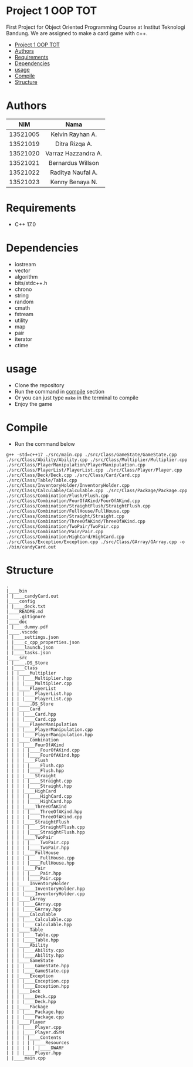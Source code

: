 # Project 1 OOP TOT
First Project for Object Oriented Programming Course at Institut Teknologi Bandung. We are assigned to make a card game with c++. 


  
- [Project 1 OOP TOT](#project-1-oop-tot)
- [Authors](#authors)
- [Requirements](#requirements)
- [Dependencies](#dependencies)
- [usage](#usage)
- [Compile](#compile)
- [Structure](#structure)

# Authors

<!-- make a table for author with nim dan nama -->
| NIM | Nama |
| :---: | :----: |
| 13521005 | Kelvin Rayhan A. |
| 13521019 | Ditra Rizqa A. |
| 13521020 | Varraz Hazzandra A. |
| 13521021 | Bernardus Willson |
| 13521022 | Raditya Naufal A. |
| 13521023 | Kenny Benaya N. |


# Requirements
- C++ 17.0


# Dependencies
- iostream
- vector
- algorithm
- bits/stdc++.h
- chrono
- string
- random
- cmath
- fstream
- utility
- map
- pair
- iterator
- ctime

# usage
- Clone the repository
- Run the command in [compile](#compile) section
- Or you can just type ```make``` in the terminal to compile
- Enjoy the game
# Compile
- Run the command below
```
g++ -std=c++17 ./src/main.cpp ./src/Class/GameState/GameState.cpp ./src/Class/Ability/Ability.cpp ./src/Class/Multiplier/Multiplier.cpp ./src/Class/PlayerManipulation/PlayerManipulation.cpp ./src/Class/PlayerList/PlayerList.cpp ./src/Class/Player/Player.cpp ./src/Class/Deck/Deck.cpp ./src/Class/Card/Card.cpp ./src/Class/Table/Table.cpp ./src/Class/InventoryHolder/InventoryHolder.cpp ./src/Class/Calculable/Calculable.cpp ./src/Class/Package/Package.cpp ./src/Class/Combination/Flush/Flush.cpp ./src/Class/Combination/FourOfAKind/FourOfAKind.cpp ./src/Class/Combination/StraightFlush/StraightFlush.cpp ./src/Class/Combination/FullHouse/FullHouse.cpp ./src/Class/Combination/Straight/Straight.cpp ./src/Class/Combination/ThreeOfAKind/ThreeOfAKind.cpp ./src/Class/Combination/TwoPair/TwoPair.cpp ./src/Class/Combination/Pair/Pair.cpp ./src/Class/Combination/HighCard/HighCard.cpp ./src/Class/Exception/Exception.cpp ./src/Class/GArray/GArray.cpp -o ./bin/candyCard.out
```


# Structure
```
.
|____bin
| |____candyCard.out
|____config
| |____deck.txt
|____README.md
|____.gitignore
|____doc
| |____dummy.pdf
|____.vscode
| |____settings.json
| |____c_cpp_properties.json
| |____launch.json
| |____tasks.json
|____src
| |____.DS_Store
| |____Class
| | |____Multiplier
| | | |____Multiplier.hpp
| | | |____Multiplier.cpp
| | |____PlayerList
| | | |____PlayerList.hpp
| | | |____PlayerList.cpp
| | |____.DS_Store
| | |____Card
| | | |____Card.hpp
| | | |____Card.cpp
| | |____PlayerManipulation
| | | |____PlayerManipulation.cpp
| | | |____PlayerManipulation.hpp
| | |____Combination
| | | |____FourOfAKind
| | | | |____FourOfAKind.cpp
| | | | |____FourOfAKind.hpp
| | | |____Flush
| | | | |____Flush.cpp
| | | | |____Flush.hpp
| | | |____Straight
| | | | |____Straight.cpp
| | | | |____Straight.hpp
| | | |____HighCard
| | | | |____HighCard.cpp
| | | | |____HighCard.hpp
| | | |____ThreeOfAKind
| | | | |____ThreeOfAKind.hpp
| | | | |____ThreeOfAKind.cpp
| | | |____StraightFlush
| | | | |____StraightFlush.cpp
| | | | |____StraightFlush.hpp
| | | |____TwoPair
| | | | |____TwoPair.cpp
| | | | |____TwoPair.hpp
| | | |____FullHouse
| | | | |____FullHouse.cpp
| | | | |____FullHouse.hpp
| | | |____Pair
| | | | |____Pair.hpp
| | | | |____Pair.cpp
| | |____InventoryHolder
| | | |____InventoryHolder.hpp
| | | |____InventoryHolder.cpp
| | |____GArray
| | | |____GArray.cpp
| | | |____GArray.hpp
| | |____Calculable
| | | |____Calculable.cpp
| | | |____Calculable.hpp
| | |____Table
| | | |____Table.cpp
| | | |____Table.hpp
| | |____Ability
| | | |____Ability.cpp
| | | |____Ability.hpp
| | |____GameState
| | | |____GameState.hpp
| | | |____GameState.cpp
| | |____Exception
| | | |____Exception.cpp
| | | |____Exception.hpp
| | |____Deck
| | | |____Deck.cpp
| | | |____Deck.hpp
| | |____Package
| | | |____Package.hpp
| | | |____Package.cpp
| | |____Player
| | | |____Player.cpp
| | | |____Player.dSYM
| | | | |____Contents
| | | | | |____Resources
| | | | | | |____DWARF
| | | |____Player.hpp
| |____main.cpp
```




